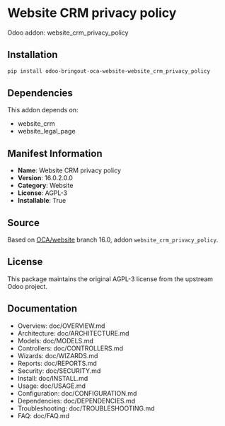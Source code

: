 # Website CRM privacy policy

Odoo addon: website_crm_privacy_policy

## Installation

```bash
pip install odoo-bringout-oca-website-website_crm_privacy_policy
```

## Dependencies

This addon depends on:
- website_crm
- website_legal_page

## Manifest Information

- **Name**: Website CRM privacy policy
- **Version**: 16.0.2.0.0
- **Category**: Website
- **License**: AGPL-3
- **Installable**: True

## Source

Based on [OCA/website](https://github.com/OCA/website) branch 16.0, addon `website_crm_privacy_policy`.

## License

This package maintains the original AGPL-3 license from the upstream Odoo project.

## Documentation

- Overview: doc/OVERVIEW.md
- Architecture: doc/ARCHITECTURE.md
- Models: doc/MODELS.md
- Controllers: doc/CONTROLLERS.md
- Wizards: doc/WIZARDS.md
- Reports: doc/REPORTS.md
- Security: doc/SECURITY.md
- Install: doc/INSTALL.md
- Usage: doc/USAGE.md
- Configuration: doc/CONFIGURATION.md
- Dependencies: doc/DEPENDENCIES.md
- Troubleshooting: doc/TROUBLESHOOTING.md
- FAQ: doc/FAQ.md
